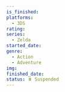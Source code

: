 ```yaml
---
is_finished:
platforms:
  - 3DS
rating:
series:
  - Zelda
started_date:
genre:
  - Action
  - Adventure
img:
finished_date:
status: ⏸️ Suspended
---
```

